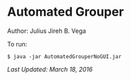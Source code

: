 # Automated Grouper
Author: Julius Jireh B. Vega

To run: 
```
$ java -jar AutomatedGrouperNoGUI.jar
```

*Last Updated: March 18, 2016*